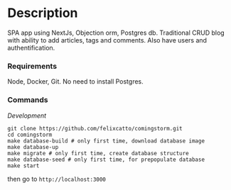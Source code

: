 # Description

SPA app using  NextJs, Objection orm, Postgres db. Traditional CRUD blog with ability to add articles, tags and comments. Also have users and authentification.

### Requirements

Node, Docker, Git. No need to install Postgres. 

### Commands

*Development*
```
git clone https://github.com/felixcatto/comingstorm.git
cd comingstorm
make database-build # only first time, download database image
make database-up
make migrate # only first time, create database structure
make database-seed # only first time, for prepopulate database
make start
```

then go to `http://localhost:3000`
